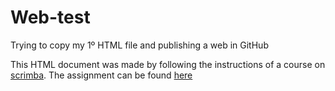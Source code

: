 # Web-test
Trying to copy my 1º HTML file  and publishing a web in GitHub

This  HTML  document was made by following the instructions of a course on [scrimba](https://scrimba.com/learn/bootcampprimer/assignment-silly-cia-part-1-cmkeLgAM).
                                                  The assignment can be found [here](https://coursework.vschool.io/silly-cia-part-1/)
